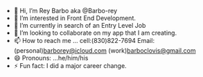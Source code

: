 - 👋 Hi, I’m Rey Barbo aka @Barbo-rey
- 👀 I’m interested in Front End Development.
- 🌱 I’m currently in search of an Entry Level Job
- 💞️ I’m looking to collaborate on my app that I am creating.
- 📫 How to reach me ... cell:(830)822-7694
Email: (personal)barborey@icloud.com (work)barboclovis@gmail.com
- 😄 Pronouns: ...he/him/his
- ⚡ Fun fact: I did a major career change.
<!---
Barbo-rey/Barbo-rey is a ✨ special ✨ repository because its `README.md` (this file) appears on your GitHub profile.
You can click the Preview link to take a look at your changes.
--->
